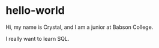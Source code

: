 # hello-world

Hi, my name is Crystal, and I am a junior at Babson College.

I really want to learn SQL.